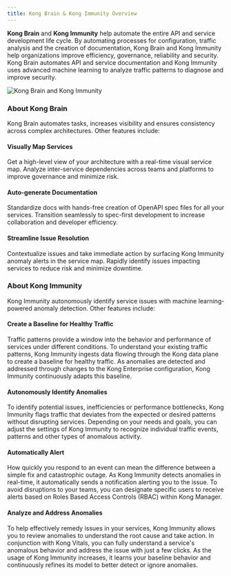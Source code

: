 ```yaml
---
title: Kong Brain & Kong Immunity Overview
---
```


**Kong Brain** and **Kong Immunity** help automate the entire API and service development life cycle. By automating processes for configuration, traffic analysis and the creation of documentation, Kong Brain and Kong Immunity help organizations improve efficiency, governance, reliability and security. Kong Brain automates API and service documentation and Kong Immunity uses advanced machine learning to analyze traffic patterns to diagnose and improve security.

![Kong Brain and Kong Immunity](/assets/images/docs/ee/brain_immunity_overview.png)

### About Kong Brain
Kong Brain automates tasks, increases visibility and ensures consistency across complex architectures. Other features include:

#### Visually Map Services
Get a high-level view of your architecture with a real-time visual service map. Analyze inter-service dependencies across teams and platforms to improve governance and minimize risk.

#### Auto-generate Documentation
Standardize docs with hands-free creation of OpenAPI spec files for all your services. Transition seamlessly to spec-first development to increase collaboration and developer efficiency.

#### Streamline Issue Resolution
Contextualize issues and take immediate action by surfacing Kong Immunity anomaly alerts in the service map. Rapidly identify issues impacting services to reduce risk and minimize downtime.


### About Kong Immunity
Kong Immunity autonomously identify service issues with machine learning-powered anomaly detection. Other features include:

#### Create a Baseline for Healthy Traffic
Traffic patterns provide a window into the behavior and performance of services under different conditions. To understand your existing traffic patterns, Kong Immunity ingests data flowing through the Kong data plane to create a baseline for healthy traffic. As anomalies are detected and addressed through changes to the Kong Enterprise configuration, Kong Immunity continuously adapts this baseline. 

#### Autonomously Identify Anomalies
To identify potential issues, inefficiencies or performance bottlenecks, Kong Immunity flags traffic that deviates from the expected or desired patterns without disrupting services. Depending on your needs and goals, you can adjust the settings of Kong Immunity to recognize individual traffic events, patterns and other types of anomalous activity.

#### Automatically Alert
How quickly you respond to an event can mean the difference between a simple fix and catastrophic outage. As Kong Immunity detects anomalies in real-time, it automatically sends a notification alerting you to the issue. To avoid disruptions to your teams, you can designate specific users to receive alerts based on Roles Based Access Controls (RBAC) within Kong Manager. 

#### Analyze and Address Anomalies
To help effectively remedy issues in your services, Kong Immunity allows you to review anomalies to understand the root cause and take action. In conjunction with Kong Vitals, you can fully understand a service's anomalous behavior and address the issue with just a few clicks. As the usage of Kong Immunity increases, it learns your baseline behavior and continuously refines its model to better detect or ignore anomalies.
